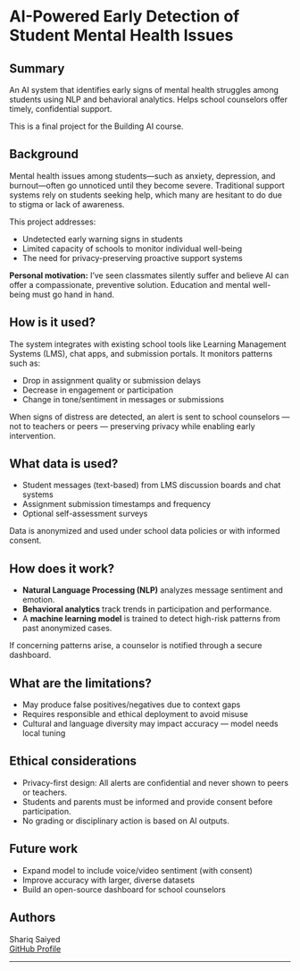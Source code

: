 # AI-Powered Early Detection of Student Mental Health Issues

## Summary
An AI system that identifies early signs of mental health struggles among students using NLP and behavioral analytics. Helps school counselors offer timely, confidential support.

This is a final project for the Building AI course.

## Background

Mental health issues among students—such as anxiety, depression, and burnout—often go unnoticed until they become severe. Traditional support systems rely on students seeking help, which many are hesitant to do due to stigma or lack of awareness.

This project addresses:
* Undetected early warning signs in students
* Limited capacity of schools to monitor individual well-being
* The need for privacy-preserving proactive support systems

**Personal motivation:** I’ve seen classmates silently suffer and believe AI can offer a compassionate, preventive solution. Education and mental well-being must go hand in hand.

## How is it used?

The system integrates with existing school tools like Learning Management Systems (LMS), chat apps, and submission portals. It monitors patterns such as:

* Drop in assignment quality or submission delays
* Decrease in engagement or participation
* Change in tone/sentiment in messages or submissions

When signs of distress are detected, an alert is sent to school counselors — not to teachers or peers — preserving privacy while enabling early intervention.

## What data is used?

* Student messages (text-based) from LMS discussion boards and chat systems
* Assignment submission timestamps and frequency
* Optional self-assessment surveys

Data is anonymized and used under school data policies or with informed consent.

## How does it work?

* **Natural Language Processing (NLP)** analyzes message sentiment and emotion.
* **Behavioral analytics** track trends in participation and performance.
* A **machine learning model** is trained to detect high-risk patterns from past anonymized cases.

If concerning patterns arise, a counselor is notified through a secure dashboard.

## What are the limitations?

* May produce false positives/negatives due to context gaps
* Requires responsible and ethical deployment to avoid misuse
* Cultural and language diversity may impact accuracy — model needs local tuning

## Ethical considerations

* Privacy-first design: All alerts are confidential and never shown to peers or teachers.
* Students and parents must be informed and provide consent before participation.
* No grading or disciplinary action is based on AI outputs.

## Future work

* Expand model to include voice/video sentiment (with consent)
* Improve accuracy with larger, diverse datasets
* Build an open-source dashboard for school counselors

## Authors

Shariq Saiyed  
[GitHub Profile](https://github.com/Shariq78692)

---
